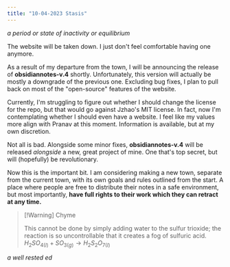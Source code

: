 ```yaml
---
title: "10-04-2023 Stasis"
---
```


*a period or state of inactivity or equilibrium*

The website will be taken down. I just don't feel comfortable having one anymore. 

As a result of my departure from the town, I will be announcing the release of **obsidiannotes-v.4** shortly. Unfortunately, this version will actually be mostly a downgrade of the previous one. Excluding bug fixes, I plan to pull back on most of the "open-source" features of the website.

Currently, I'm struggling to figure out whether I should change the license for the repo, but that would go against Jzhao's MIT license. In fact, now I'm contemplating whether I should even have a website. I feel like my values more align with Pranav at this moment. Information is available, but at my own discretion. 

Not all is bad. Alongside some minor fixes, **obsidiannotes-v.4** will be released *alongside* a new, great project of mine. One that's top secret, but will (hopefully) be revolutionary.

Now this is the important bit. I am considering making a new town, separate from the current town, with its own goals and rules outlined from the start. A place where people are free to distribute their notes in a safe environment, but most importantly, **have full rights to their work which they can retract at any time.**

> [!Warning] Chyme
> 
> This cannot be done by simply adding water to the sulfur trioxide; the reaction is so uncontrollable that it creates a fog of sulfuric acid.
> $H_{2}SO_{4(l)}+SO_{3(g)}\rightarrow H_{2}S_{2}O_{7(l)}$

*a well rested ed*
